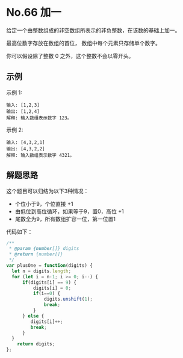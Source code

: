 # No.66 加一

给定一个由整数组成的非空数组所表示的非负整数，在该数的基础上加一。

最高位数字存放在数组的首位， 数组中每个元素只存储单个数字。

你可以假设除了整数 0 之外，这个整数不会以零开头。

## 示例

示例 1:

```
输入: [1,2,3]
输出: [1,2,4]
解释: 输入数组表示数字 123。
```

示例 2:

```
输入: [4,3,2,1]
输出: [4,3,2,2]
解释: 输入数组表示数字 4321。
```

## 解题思路

这个题目可以归结为以下3种情况：

- 个位小于9，个位直接 +1
- 由低位到高位循环，如果等于9，置0，高位 +1
- 尾数全为9，所有数组扩容一位，第一位置1

代码如下：

```javascript
/**
 * @param {number[]} digits
 * @return {number[]}
 */
var plusOne = function(digits) {
  let n = digits.length;
  for (let i = n-1; i >= 0; i--) {
      if(digits[i] == 9) {
          digits[i] = 0;
          if(i==0) {
              digits.unshift(1);
              break;
          }
      } else {
         digits[i]++;
         break;
      }
  }
    return digits;
};
```
